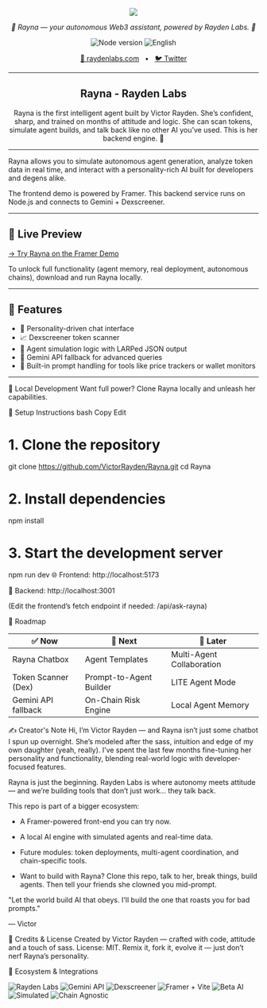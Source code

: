 <p align="center">
  <img src="https://raw.githubusercontent.com/VictorRayden/Rayna/main/assets/banner.png"/>
</p>
<p align="center">
  <em>🤖 Rayna — your autonomous Web3 assistant, powered by Rayden Labs. 🤖</em>
</p>
<p align="center">
    <img alt="Node version" src="https://img.shields.io/static/v1?label=node&message=%20%3E=16.0.0&logo=node.js&color=2334D058" />
    <img src="https://img.shields.io/badge/lang-English-blue.svg" alt="English">
</p>

<p align="center">
<a href="https://raydenlabs.com">🔗 raydenlabs.com</a>
<span>&nbsp;&nbsp;•&nbsp;&nbsp;</span>
<a href="https://twitter.com/VictorRayden">🐦 Twitter</a>
</p>

---

<h2 align="center">
Rayna - Rayden Labs
</h2>

<p align="center">
Rayna is the first intelligent agent built by Victor Rayden. She’s confident, sharp, and trained on months of attitude and logic. She can scan tokens, simulate agent builds, and talk back like no other AI you’ve used. This is her backend engine. 🧠
</p>

---

Rayna allows you to simulate autonomous agent generation, analyze token data in real time, and interact with a personality-rich AI built for developers and degens alike.

The frontend demo is powered by Framer. This backend service runs on Node.js and connects to Gemini + Dexscreener.

---

## 🎯 Live Preview

[→ Try Rayna on the Framer Demo](https://raydenlabs.com)

To unlock full functionality (agent memory, real deployment, autonomous chains), download and run Rayna locally.

---

## 🧠 Features

- 💬 Personality-driven chat interface
- 📈 Dexscreener token scanner
- 🤖 Agent simulation logic with LARPed JSON output
- 🧠 Gemini API fallback for advanced queries
- 🧪 Built-in prompt handling for tools like price trackers or wallet monitors

---



🧰 Local Development
Want full power? Clone Rayna locally and unleash her capabilities.

🔧 Setup Instructions
bash
Copy
Edit
# 1. Clone the repository
git clone https://github.com/VictorRayden/Rayna.git
cd Rayna

# 2. Install dependencies
npm install

# 3. Start the development server
npm run dev
🌐 Frontend: http://localhost:5173

🧠 Backend: http://localhost:3001

(Edit the frontend’s fetch endpoint if needed: /api/ask-rayna)

🧪 Roadmap

| ✅ Now               | 🔄 Next                 | 🚀 Later                  |
| ------------------- | ----------------------- | ------------------------- |
| Rayna Chatbox       | Agent Templates         | Multi-Agent Collaboration |
| Token Scanner (Dex) | Prompt-to-Agent Builder | LITE Agent Mode           |
| Gemini API fallback | On-Chain Risk Engine    | Local Agent Memory        |

✍️ Creator's Note
Hi, I’m Victor Rayden — and Rayna isn’t just some chatbot I spun up overnight. She’s modeled after the sass, intuition and edge of my own daughter (yeah, really). I’ve spent the last few months fine-tuning her personality and functionality, blending real-world logic with developer-focused features.

Rayna is just the beginning.
Rayden Labs is where autonomy meets attitude — and we’re building tools that don’t just work… they talk back.

This repo is part of a bigger ecosystem:

- A Framer-powered front-end you can try now.

- A local AI engine with simulated agents and real-time data.

- Future modules: token deployments, multi-agent coordination, and chain-specific tools.

- Want to build with Rayna? Clone this repo, talk to her, break things, build agents. Then tell your friends she clowned you mid-prompt.

"Let the world build AI that obeys. I'll build the one that roasts you for bad prompts."

— Victor

🙏 Credits & License
Created by Victor Rayden — crafted with code, attitude and a touch of sass.
License: MIT. Remix it, fork it, evolve it — just don’t nerf Rayna’s personality.

🧿 Ecosystem & Integrations
<p align="left"> <img src="https://img.shields.io/badge/Backed%20by-Rayden%20Labs-%23130FF5" alt="Rayden Labs"/> <img src="https://img.shields.io/badge/Powered%20by-Gemini%20API-red" alt="Gemini API"/> <img src="https://img.shields.io/badge/Realtime%20Data-Dexscreener-00C2FF" alt="Dexscreener"/> <img src="https://img.shields.io/badge/Frontend-Framer%20+%20Vite-orange" alt="Framer + Vite"/> <img src="https://img.shields.io/badge/Autonomous%20AI-Beta-green" alt="Beta AI"/> <img src="https://img.shields.io/badge/Agent%20Runtime-Simulation%20Only-yellow" alt="Simulated"/> <img src="https://img.shields.io/badge/Chain-Agnostic-grey" alt="Chain Agnostic"/> </p>
